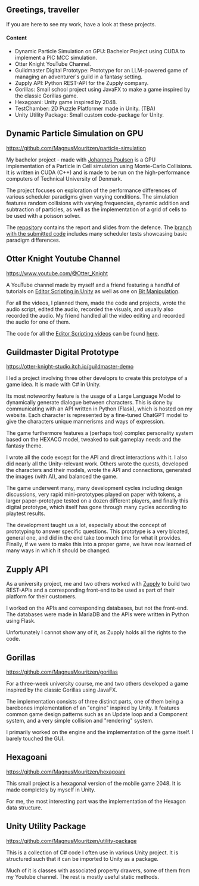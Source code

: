 ## Greetings, traveller

If you are here to see my work, have a look at these projects.

#### Content
- Dynamic Particle Simulation on GPU: Bachelor Project using CUDA to implement a PIC MCC simulation.
- Otter Knight YouTube Channel.
- Guildmaster Digital Prototype: Prototype for an LLM-powered game of managing an adventurer's guild in a fantasy setting.
- Zupply API: Python REST-API for the Zupply company.
- Gorillas: Small school project using JavaFX to make a game inspired by the classic Gorillas game.
- Hexagoani: Unity game inspired by 2048.
- TestChamber: 2D Puzzle Platformer made in Unity. (TBA)
- Unity Utility Package: Small custom code-package for Unity.

## Dynamic Particle Simulation on GPU
https://github.com/MagnusMouritzen/particle-simulation

My bachelor project - made with [Johannes Poulsen](https://github.com/JohannesPoulsen) is a GPU implementation of a Particle in Cell simulation using Monte-Carlo Collisions. It is written in CUDA (C++) and is made to be run on the high-performance computers of Technical University of Denmark.

The project focuses on exploration of the performance differences of various scheduler paradigms given varying conditions. The simulation features random collisions with varying frequencies, dynamic addition and subtraction of particles, as well as the implementation of a grid of cells to be used with a poisson solver.

The [repository](https://github.com/MagnusMouritzen/particle-simulation) contains the report and slides from the defence. The [branch with the submitted code](https://github.com/MagnusMouritzen/particle-simulation/tree/final_branch) includes many scheduler tests showcasing basic paradigm differences.

## Otter Knight Youtube Channel
https://www.youtube.com/@Otter_Knight

A YouTube channel made by myself and a friend featuring a handful of tutorials on [Editor Scripting in Unity](https://youtube.com/playlist?list=PLqy--wDEnoVIxVmP_V6RXFg-tc9mVlFgX&si=iGU2nAX2CtD7KK_A) as well as one on [Bit Manipulation](https://youtu.be/gZLhh9uJNAs?si=BP0BRAzJ-4IQciLA).

For all the videos, I planned them, made the code and projects, wrote the audio script, edited the audio, recorded the visuals, and usually also recorded the audio. My friend handled all the video editing and recorded the audio for one of them.

The code for all the [Editor Scripting videos](https://youtube.com/playlist?list=PLqy--wDEnoVIxVmP_V6RXFg-tc9mVlFgX&si=iGU2nAX2CtD7KK_A) can be found [here](https://github.com/MagnusMouritzen/unity-editor-scripting).

## Guildmaster Digital Prototype
https://otter-knight-studio.itch.io/guildmaster-demo

I led a project involving three other developrs to create this prototype of a game idea. It is made with C# in Unity. 

Its most noteworthy feature is the usage of a Large Language Model to dynamically generate dialogue between characters. This is done by communicating with an API written in Python (Flask), which is hosted on my website. Each character is represented by a fine-tuned ChatGPT model to give the characters unique mannerisms and ways of expression.

The game furthermore features a (perhaps too) complex personality system based on the HEXACO model, tweaked to suit gameplay needs and the fantasy theme.

I wrote all the code except for the API and direct interactions with it. I also did nearly all the Unity-relevant work. Others wrote the quests, developed the characters and their models, wrote the API and connections, generated the images (with AI), and balanced the game.

The game underwent many, many development cycles including design discussions, very rapid mini-prototypes played on paper with tokens, a larger paper-prototype tested on a dozen different players, and finally this digital prototype, which itself has gone through many cycles according to playtest results.

The development taught us a lot, especially about the concept of prototyping to answer specific questions. This prototype is a very bloated, general one, and did in the end take too much time for what it provides. Finally, if we were to make this into a proper game, we have now learned of many ways in which it should be changed.

## Zupply API
As a university project, me and two others worked with [Zupply](https://www.zupply.site/) to build two REST-APIs and a corresponding front-end to be used as part of their platform for their customers.

I worked on the APIs and corresponding databases, but not the front-end. The databases were made in MariaDB and the APIs were written in Python using Flask.

Unfortunately I cannot show any of it, as Zupply holds all the rights to the code.

## Gorillas
https://github.com/MagnusMouritzen/gorillas

For a three-week university course, me and two others developed a game inspired by the classic Gorillas using JavaFX.

The implementation consists of three distinct parts, one of them being a barebones implementation of an "engine" inspired by Unity. It features common game design patterns such as an Update loop and a Component system, and a very simple collision and "rendering" system.

I primarily worked on the engine and the implementation of the game itself. I barely touched the GUI.

## Hexagoani
https://github.com/MagnusMouritzen/hexagoani

This small project is a hexagonal version of the mobile game 2048. It is made completely by myself in Unity.

For me, the most interesting part was the implementation of the Hexagon data structure.

## Unity Utility Package
https://github.com/MagnusMouritzen/utility-package

This is a collection of C# code I often use in various Unity project. It is structured such that it can be imported to Unity as a package.

Much of it is classes with associated property drawers, some of them from my Youtube channel. The rest is mostly useful static methods.
